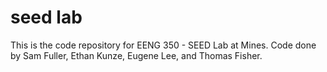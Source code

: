 # seed lab

This is the code repository for EENG 350 - SEED Lab at Mines. Code done by Sam Fuller, Ethan Kunze, Eugene Lee, and Thomas Fisher.